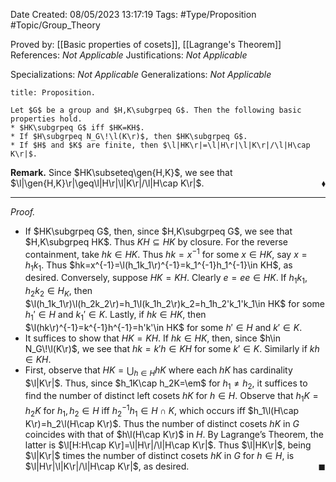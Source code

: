 <div class="topSpace"></div>

Date Created: 08/05/2023 13:17:19
Tags: #Type/Proposition #Topic/Group_Theory

Proved by: [[Basic properties of cosets]], [[Lagrange's Theorem]]
References: _Not Applicable_
Justifications: _Not Applicable_

Specializations: _Not Applicable_
Generalizations: _Not Applicable_

``` ad-Proposition
title: Proposition.

Let $G$ be a group and $H,K\subgrpeq G$. Then the following basic properties hold.
* $HK\subgrpeq G$ iff $HK=KH$.
* If $H\subgrpeq N_G\!\l(K\r)$, then $HK\subgrpeq G$.
* If $H$ and $K$ are finite, then $\l|HK\r|=\l|H\r|\l|K\r|/\l|H\cap K\r|$.

```

**Remark.** Since $HK\subseteq\gen{H,K}$, we see that $\l|\gen{H,K}\r|\geq\l|H\r|\l|K\r|/\l|H\cap K\r|$.<span style="float:right;">$\blacklozenge$</span>

---

<i>Proof.</i>
* If $HK\subgrpeq G$, then, since $H,K\subgrpeq G$, we see that $H,K\subgrpeq HK$. Thus $KH\subseteq HK$ by closure. For the reverse containment, take $hk\in HK$. Thus $hk=x^{-1}$ for some $x\in HK$, say $x=h_1k_1$. Thus $hk=x^{-1}=\l(h_1k_1\r)^{-1}=k_1^{-1}h_1^{-1}\in KH$, as desired. Conversely, suppose $HK=KH$. Clearly $e=ee\in HK$. If $h_1k_1,h_2k_2\in H_K$, then $\l(h_1k_1\r)\l(h_2k_2\r)=h_1\l(k_1h_2\r)k_2=h_1h_2'k_1'k_1\in HK$ for some $h_1'\in H$ and $k_1'\in K$. Lastly, if $hk\in HK$, then $\l(hk\r)^{-1}=k^{-1}h^{-1}=h'k'\in HK$ for some $h'\in H$ and $k'\in K$.
* It suffices to show that $HK=KH$. If $hk\in HK$, then, since $h\in N_G\!\l(K\r)$, we see that $hk=k'h\in KH$ for some $k'\in K$. Similarly if $kh\in KH$.
* First, observe that $HK=\bigcup_{h\in H}hK$ where each $hK$ has cardinality $\l|K\r|$. Thus, since $h_1K\cap h_2K=\em$ for $h_1\neq h_2$, it suffices to find the number of distinct left cosets $hK$ for $h\in H$. Observe that $h_1K=h_2K$ for $h_1,h_2\in H$ iff $h_2^{-1}h_1\in H\cap K$, which occurs iff $h_1\l(H\cap K\r)=h_2\l(H\cap K\r)$. Thus the number of distinct cosets $hK$ in $G$ coincides with that of $h\l(H\cap K\r)$ in $H$. By Lagrange$\textrm{'}$s Theorem, the latter is $\l[H:H\cap K\r]=\l|H\r|/\l|H\cap K\r|$. Thus $\l|HK\r|$, being $\l|K\r|$ times the number of distinct cosets $hK$ in $G$ for $h\in H$, is $\l|H\r|\l|K\r|/\l|H\cap K\r|$, as desired.<span style="float:right;">$\blacksquare$</span>
